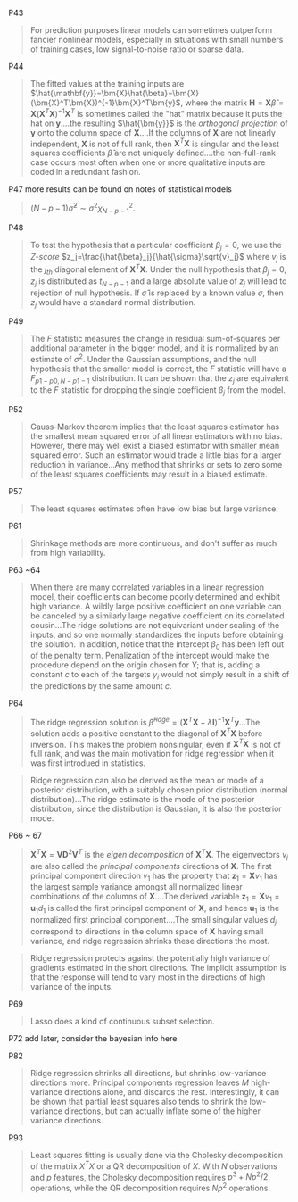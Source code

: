 P43
> For prediction purposes linear models can sometimes outperform fancier nonlinear models, especially in situations with small numbers of training cases, low signal-to-noise ratio or sparse data.

P44
> The fitted values at the training inputs are $\hat{\mathbf{y}}=\bm{X}\hat{\beta}=\bm{X}(\bm{X}^T\bm{X})^{-1}\bm{X}^T\bm{y}$, where the matrix $\bm{H}=\bm{X}\hat{\beta}=\bm{X}(\bm{X}^T\bm{X})^{-1}\bm{X}^T$ is sometimes called the "hat" matrix because it puts the hat on $\bm{y}$....the resulting $\hat{\bm{y}}$ is the *orthogonal projection* of $\bm{y}$ onto the column space of $\bm{X}$....If the columns of $\bm{X}$ are not linearly independent, $\bm{X}$ is not of full rank, then $\bm{X}^T\bm{X}$ is singular and the least squares coefficients $\hat{\beta}$ are not uniquely defined....the non-full-rank case occurs most often when one or more qualitative inputs are coded in a redundant fashion.

P47 more results can be found on notes of statistical models
> $(N-p-1)\hat{\sigma}^2 \sim \sigma^2\chi^2_{N-p-1}$.

P48
> To test the hypothesis that a particular coefficient $\beta_j=0$, we use the *Z-score* $z_j=\frac{\hat{\beta}_j}{\hat{\sigma}\sqrt{v}_j}$ where $v_j$ is the $j_{th}$ diagonal element of $\bm{X}^T\bm{X}$. Under the null hypothesis that $\beta_j=0$, $z_j$ is distributed as $t_{N-p-1}$ and a large absolute value of $z_j$ will lead to rejection of null hypothesis. If $\hat{\sigma}$ is replaced by a known value $\sigma$, then $z_j$ would have a standard normal distribution.

P49
> The $F$ statistic measures the change in residual sum-of-squares per additional parameter in the bigger model, and it is normalized by an estimate of $\sigma^2$. Under the Gaussian assumptions, and the null hypothesis that the smaller model is correct, the $F$ statistic will have a $F_{p1-p0, N-p1-1}$ distribution. It can be shown that the $z_j$ are equivalent to the $F$ statistic for dropping the single coefficient $\beta_j$ from the model.

P52
> Gauss-Markov theorem implies that the least squares estimator has the smallest mean squared error of all linear estimators with no bias. However, there may well exist a biased estimator with smaller mean squared error. Such an estimator would trade a little bias for a larger reduction in variance...Any method that shrinks or sets to zero some of the least squares coefficients may result in a biased estimate.

P57
> The least squares estimates often have low bias but large variance.

P61
> Shrinkage methods are more continuous, and don't suffer as much from high variability.

P63 ~64
> When there are many correlated variables in a linear regression model, their coefficients can become poorly determined and exhibit high variance. A wildly large positive coefficient on one variable can be canceled by a similarly large negative coefficient on its correlated cousin...The ridge solutions are not equivariant under scaling of the inputs, and so one normally standardizes the inputs before obtaining the solution. In addition, notice that the intercept $\beta_0$ has been left out of the penalty term. Penalization of the intercept would make the procedure depend on the origin chosen for $Y$; that is, adding a constant $c$ to each of the targets $y_i$ would not simply result in a shift of the predictions by the same amount $c$.

P64
> The ridge regression solution is $\hat{\beta}^{ridge}=(\bm{X}^T\bm{X}+\lambda\bm{I})^{-1}\bm{X}^T\bm{y}$...The solution adds a positive constant to the diagonal of $\bm{X}^T\bm{X}$ before inversion. This makes the problem nonsingular, even if $\bm{X}^T\bm{X}$ is not of full rank, and was the main motivation for ridge regression when it was first introdued in statistics.

> Ridge regression can also be derived as the mean or mode of a posterior distribution, with a suitably chosen prior distribution (normal distribution)...The ridge estimate is the mode of the posterior distribution, since the distribution is Gaussian, it is also the posterior mode.

P66 ~ 67
> $\bm{X}^T\bm{X}=\bm{V}\bm{D}^2\bm{V}^T$ is the *eigen decomposition* of $\bm{X}^T\bm{X}$. The eigenvectors $v_j$ are also called the *principal components* directions of $\bm{X}$. The first principal component direction $v_1$ has the property that $\bm{z}_1=\bm{X}v_1$ has the largest sample variance amongst all normalized linear combinations of the columns of $\bm{X}$....The derived variable $\bm{z}_1=\bm{X}v_1=\bm{u}_1d_1$ is called the first principal component of $\bm{X}$, and hence $\bm{u}_1$ is the normalized first principal component....The small singular values $d_j$ correspond to directions in the column space of $\bm{X}$ having small variance, and ridge regression shrinks these directions the most.

> Ridge regression protects against the potentially high variance of gradients estimated in the short directions. The implicit assumption is that the response will tend to vary most in the directions of high variance of the inputs.

P69
> Lasso does a kind of continuous subset selection.

P72 add later, consider the bayesian info here

P82
> Ridge regression shrinks all directions, but shrinks low-variance directions more. Principal components regression leaves $M$ high-variance directions alone, and discards the rest. Interestingly, it can be shown that partial least squares also tends to shrink the low-variance directions, but can actually inflate some of the higher variance directions.

P93 
> Least squares fitting is usually done via the Cholesky decomposition of the matrix $X^TX$ or a QR decomposition of $X$. With $N$ observations and $p$ features, the Cholesky decomposition requires $p^3+Np^2/2$ operations, while the QR decomposition requires $Np^2$ operations.